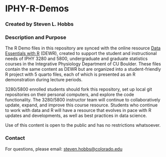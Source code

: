# IPHY-R-Demos

### Created by Steven L. Hobbs

### Description and Purpose

The R Demo files in this repository are synced with the online resource [Data Essentials with R](https://stevenhobbs.quarto.pub/data-essentials-with-r/) (DEWR), created to support the student and instructional needs of IPHY 3280 and 5800, undergraduate and graduate statistics courses in the Integrative Physiology Department of CU Boulder. These files contain the same content as DEWR but are organized into a student-friendly R project with 5 quarto files, each of which is presented as an R demonstration during lecture periods.

3280/5800 enrolled students should fork this repository, set up local git repositories on their personal computers, and explore the code functionality. The 3280/5800 instructor team will continue to collaboratively update, expand, and improve this course resource. Students who continue to work with data and R will have a resource that evolves in pace with R updates and developments, as well as best practices in data science.

Use of this content is open to the public and has no restrictions whatsoever.

### Contact

For questions, please email: steven.hobbs@colorado.edu
